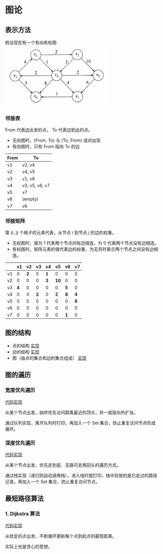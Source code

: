 # 图论

## 表示方法

假设现在有一个有向有权图  
![Directed Weighted Graph](img/graph.png)

### 邻接表

From 代表边出发的点， To 代表边到达的点。

- 无向图时，(From, To) 与 (To, From) 成对出现
- 有向图时，只有 From 指向 To 的边

| From | To             |
|------|----------------|
| v1   | v2, v4         |
| v2   | v4, v5         |
| v3   | v1, v6         |
| v4   | v3, v5, v6, v7 |
| v5   | v7             |
| v6   | (empty)        |
| v7   | v6             |

### 邻接矩阵

第 (i, j) 个格子的元素代表，从节点 i 到节点 j 的边的权重。

- 无权图时，值为 1 代表两个节点间有边相连，为 0 代表两个节点没有边相连。
- 有权图时，矩阵元素的值代表边的权重，为无穷时表示两个节点之间没有边相连。

|    | v1    | v2    | v3    | v4    | v5     | v6    | v7    |
|----|-------|-------|-------|-------|--------|-------|-------|
| v1 | 0     | **2** | 0     | **1** | 0      | 0     | 0     |
| v2 | 0     | 0     | 0     | **3** | **10** | 0     | 0     |
| v3 | **4** | 0     | 0     | 0     | 0      | **5** | 0     |
| v4 | 0     | 0     | **2** | 0     | **2**  | **8** | **4** |
| v5 | 0     | 0     | 0     | 0     | 0      | 0     | **6** |
| v6 | 0     | 0     | 0     | 0     | 0      | 0     | 0     |
| v7 | 0     | 0     | 0     | 0     | 0      | **1** | 0     |

## 图的结构

- 点的结构
[实现](./structure/Node.java)
- 边的结构
[实现](./structure/Edge.java)
- 图（由点的集合和边的集合组成）
[实现](./structure/Graph.java)

## 图的遍历

### 宽度优先遍历

[代码实现](./BFS.java)

从某个节点出发，始终优先访问距离最近的顶点，并一层层向外扩张。

通过队列实现，离开队列时打印。再加入一个 Set 集合，防止重复访问节点形成循环。

### 深度优先遍历

[代码实现](./DFS.java)

从某个节点出发，优先走到底、无路可走再回头的遍历方式。

通过栈实现（递归则自动调用栈），进入栈时就打印，栈中存放的是已走过的路径记录。再加入一个 Set 集合，防止重复访问节点。

## 最短路径算法

### 1. Dijkstra 算法

[代码实现](./Dijkstra.java)

从给定的点出发，不断循环更新每个点到起点的最短距离。

实际上也是贪心的思想。
